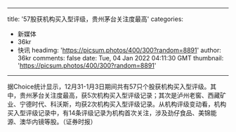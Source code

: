 
---
title: '57股获机构买入型评级，贵州茅台关注度最高'
categories: 
 - 新媒体
 - 36kr
 - 快讯
headimg: 'https://picsum.photos/400/300?random=8891'
author: 36kr
comments: false
date: Tue, 04 Jan 2022 04:11:30 GMT
thumbnail: 'https://picsum.photos/400/300?random=8891'
---

<div>   
据Choice统计显示，12月31-1月3日期间共有57只个股获机构买入型评级。其中，贵州茅台关注度最高，获5次机构买入型评级记录；其次是泸州老窖、西藏矿业、宁德时代、科沃斯，均获2次机构买入型评级记录。从机构评级变动看，机构买入型评级记录中，有14条评级记录为机构首次关注，涉及劲仔食品、美锦能源、澳华内镜等股。（证券时报）  
</div>
            